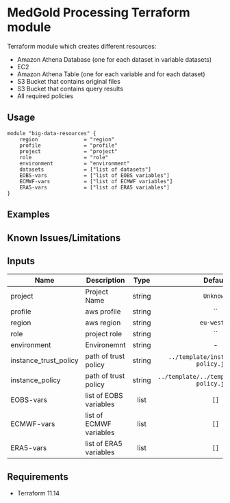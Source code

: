# MedGold Processing Terraform module

Terraform module which creates different resources: 

- Amazon Athena Database (one for each dataset in variable datasets)
- EC2
- Amazon Athena Table (one for each variable and for each dataset)
- S3 Bucket that contains original files
- S3 Bucket that contains query results
- All required policies

## Usage

```hcl
module "big-data-resources" {
    region               = "region"
    profile              = "profile"
    project              = "project"
    role                 = "role"
    environment          = "environment"
    datasets             = ["list of datasets"]
    EOBS-vars            = ["list of EOBS variables"]
    ECMWF-vars           = ["list of ECMWF variables"]
    ERA5-vars            = ["list of ERA5 variables"]
}
```

## Examples

## Known Issues/Limitations

## Inputs

| Name | Description | Type | Default | Required |
|------|-------------|:----:|:-----:|:-----:|
| project | Project Name | string | `Unknown` | no |
| profile | aws profile | string | ``| yes |
| region | aws region | string | `eu-west-1`| no |
| role | project role | string | ``| yes |
| environment | Environemnt  | string | - | yes |
| instance_trust_policy | path of trust policy  | string | `../template/instance-trust-policy.json` | no |
| instance_policy | path of trust policy  | string | `../template/../template/instance-policy.json` | no | datasets | List of datasets | list | `[]` | no |
| EOBS-vars | list of EOBS variables | list | `[]` | yes |
| ECMWF-vars | list of ECMWF variables | list | `[]` | yes |
| ERA5-vars | list of ERA5 variables | list | `[]` | yes |


## Requirements

- Terraform 11.14
